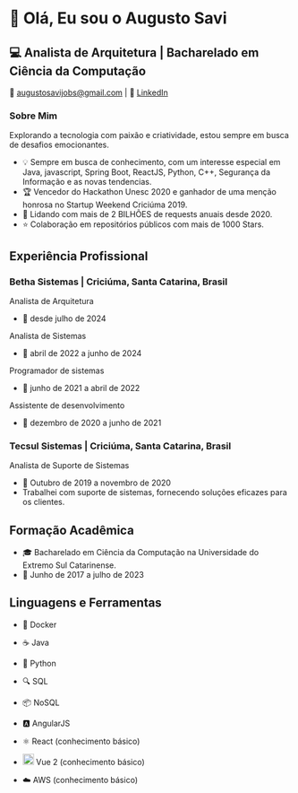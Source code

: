 # 👋 Olá, Eu sou o Augusto Savi

## 💻 Analista de Arquitetura | Bacharelado em Ciência da Computação

📧 augustosavijobs@gmail.com | 💼 [LinkedIn](https://www.linkedin.com/in/augustosavi)

### Sobre Mim

Explorando a tecnologia com paixão e criatividade, estou sempre em busca de desafios emocionantes.

- 💡 Sempre em busca de conhecimento, com um interesse especial em Java, javascript, Spring Boot, ReactJS, Python, C++, Segurança da Informação e as novas tendencias.
- 🏆 Vencedor do Hackathon Unesc 2020 e ganhador de uma menção honrosa no Startup Weekend Criciúma 2019.
- 🚀 Lidando com mais de 2 BILHÕES de requests anuais desde 2020.
- ⭐️ Colaboração em repositórios públicos com mais de 1000 Stars.

## Experiência Profissional

### Betha Sistemas | Criciúma, Santa Catarina, Brasil
Analista de Arquitetura
- 📅 desde julho de 2024

Analista de Sistemas
- 📅 abril de 2022 a junho de 2024

Programador de sistemas
- 📅  junho de 2021 a abril de 2022

Assistente de desenvolvimento
- 📅  dezembro de 2020 a junho de 2021

### Tecsul Sistemas | Criciúma, Santa Catarina, Brasil
Analista de Suporte de Sistemas
- 📅 Outubro de 2019 a novembro de 2020
- Trabalhei com suporte de sistemas, fornecendo soluções eficazes para os clientes.

## Formação Acadêmica

- 🎓 Bacharelado em Ciência da Computação na Universidade do Extremo Sul Catarinense.
- 📆 Junho de 2017 a julho de 2023

## Linguagens e Ferramentas

- 🐳 Docker

- ☕ Java
- 🐍 Python
- 🔍 SQL
- 📦 NoSQL

- 🅰️ AngularJS
- ⚛️ React (conhecimento básico)
- <img src="https://cdn.jsdelivr.net/gh/devicons/devicon/icons/vuejs/vuejs-original.svg" alt="Vue.js" width="20" height="20"/> Vue 2 (conhecimento básico)

- ☁️ AWS (conhecimento básico)

